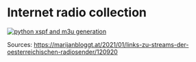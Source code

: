 
# Internet radio collection

[![python xspf and m3u generation](https://github.com/bogolyandras/radios/actions/workflows/python-app.yml/badge.svg)](https://github.com/bogolyandras/radios/actions/workflows/python-app.yml)

Sources:
https://marijanbloggt.at/2021/01/links-zu-streams-der-oesterreichischen-radiosender/120920
